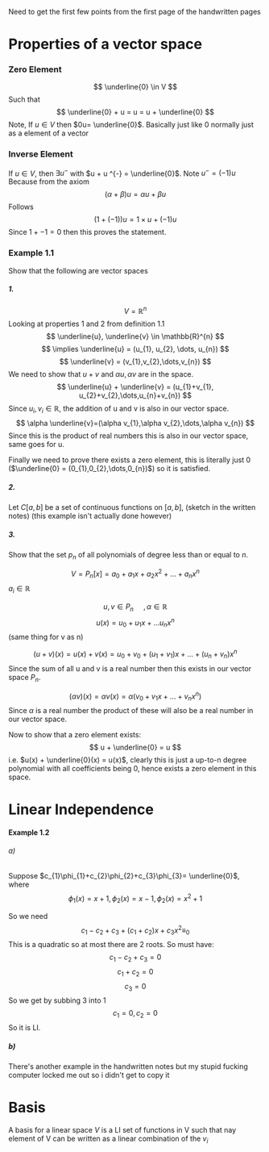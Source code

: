 
Need to get the first few points from the first page of the handwritten pages

# Properties of a vector space
### Zero Element

$$
\underline{0} \in V
$$
Such that $$
\underline{0} + u = u = u + \underline{0}
$$
Note, If $u \in V$ then $0u= \underline{0}$. Basically just like 0 normally just as a element of a vector

### Inverse Element

If $u \in V$, then $\exists u^{-}$ with $u + u ^{-} = \underline{0}$.
Note $u^{-} = (-1)u$ Because from the axiom $$
(\alpha + \beta)u = \alpha u + \beta u
$$
Follows
$$
(1 +(-1))u= 1\times u + (-1)u
$$
Since $1 + -1 = 0$ then this proves the statement.

### Example 1.1

Show that the following are vector spaces

##### 1.

$$
V = \mathbb{R}^{n}
$$
Looking at properties 1 and 2 from definition 1.1 
$$
\underline{u}, \underline{v} \in \mathbb{R}^{n}
$$
$$
\implies \underline{u} = (u_{1}, u_{2}, \dots, u_{n})
$$
$$
\underline{v} = (v_{1},v_{2},\dots,v_{n})
$$
We need to show that $u + v$ and $\alpha u, \alpha v$ are in the space.
$$
\underline{u} + \underline{v} = (u_{1}+v_{1}, u_{2}+v_{2},\dots,u_{n}+v_{n})
$$
Since $u_{i},v_{i} \in \mathbb{R}$, the addition of u and v is also in our vector space.
$$
\alpha \underline{v}=(\alpha v_{1},\alpha v_{2},\dots,\alpha v_{n})
$$
Since this is the product of real numbers this is also in our vector space, same goes for u.

Finally we need to prove there exists a zero element, this is literally just 0 ($\underline{0} = (0_{1},0_{2},\dots,0_{n})$) so it is satisfied.
##### 2.
Let $C[a,b]$ be a set of continuous functions on $[a,b]$, (sketch in the written notes) (this example isn't actually done however)

##### 3.
Show that the set $p_{n}$ of all polynomials of degree less than or equal to $n$.

$$
V = P_{n}[x] = {a_{0} + a_{1}x + a_{2}x^{2} +\dots + a_{n}x^{n}}
$$
$a_{i} \in \mathbb{R}$

$$
u,v \in P_{n} \ \ \ \ \ , \alpha \in \mathbb{R}
$$
$$
u(x) = u_{0} + u_{1}x +\dots u_{n}x^{n}
$$
(same thing for v as n)

$$
(u + v)(x) = u(x) + v(x) = u_{0} + v_{0} + (u_{1}+v_{1})x + \dots + (u_{n}+v_{n})x^{n}
$$
Since the sum of all u and v is a real number then this exists in our vector space $P_{n}$.

$$
(\alpha v)(x) = \alpha v(x) = \alpha (v_{0} + v_{1}x +\dots + v_{n}x^{n})
$$
Since $\alpha$ is a real number the product of these will also be a real number in our vector space.

Now to show that a zero element exists:
$$
u + \underline{0} = u
$$
i.e. $u(x) + \underline{0}(x) = u(x)$, clearly this is just a up-to-n degree polynomial with all coefficients being 0, hence exists a zero element in this space.

# Linear Independence

#### Example 1.2
###### a)
Suppose $c_{1}\phi_{1}+c_{2}\phi_{2}+c_{3}\phi_{3}= \underline{0}$, where
 $$
\phi_{1}(x) = x + 1, \phi_{2}(x) = x - 1, \phi_{2}(x)=x^{2}+1
$$

So we need 
$$
c_{1} -c_{2} + c_{3} + (c_{1}+c_{2})x + c_{3}x^{2} \equiv_{0}
$$
This is a quadratic so at most there are 2 roots.
So must have:
$$
c_{1} - c_{2} + c_{3} =0
$$
$$
c_{1}+c_{2} =0
$$
$$
c_{3} = 0
$$
So we get by subbing 3 into 1 
$$
c_{1}=0, c_{2} =0
$$
So it is LI.
##### b)

There's another example in the handwritten notes but my stupid fucking computer locked me out so i didn't get to copy it

# Basis

A basis for a linear space $V$ is a LI set of functions in V such that nay element of V can be written as a linear combination of the $v_{i}$